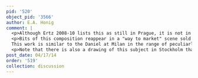 ```yaml
---
pid: '520'
object_pid: '3566'
author: E.A. Honig
comment: |
  <p>Although Ertz 2008-10 lists this as still in Prague, it is not in their 2000 collection catalogue. A painting by Brueghel of the same subject with inventory #VO 1174, cat. #II/9, is listed among the works restituted or sold from the gallery's collections: Prague 2000, p. 411.</p>
  <p>Bits of this composition reappear in a "way to market" scene sold London (Christie's May 14, 1965 lot #84).  Another copy (less good) in Ertz 2008-10, cat. #312, on panel, 23 x 35.5.  This could be a studio piece.  Ertz, p.650, tries to call it a collaboration between Jan the Elder and Jan the Younger produced after 1620, which makes no sense at all.  It is an absolutely exact replica of the present painting (240, in Prague) whereas the other better copy (Ertz 243) is a variant.  It repeats the central crowd of figures, as if there was a pattern drawing for this cluster, but completely alters the landscape and the figures outside that main cluster.  This is a perfect example of how the workshop must have operated and would be worth using in that context.<br />
  This work is similar to the Daniel at Milan in the range of peculiarly expressive faces--a real high point of Jan's caricatural style.</p>
  <p>Note that there is also a drawing of this subject in Stockholm that was in Essen show, but it seems quite independent of any of these paintings, which is curious.</p>
post_date: 04/17/14
order: '519'
collection: discussion
---
```

